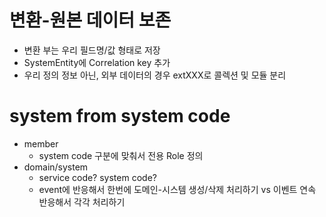 # 변환-원본 데이터 보존
- 변환 부는 우리 필드명/값 형태로 저장
- SystemEntity에 Correlation key 추가
- 우리 정의 정보 아닌, 외부 데이터의 경우 extXXX로 콜렉션 및 모듈 분리

# system from system code
- member
  - system code 구분에 맞춰서 전용 Role 정의
- domain/system
  - service code? system code?
  - event에 반응해서 한번에 도메인-시스템 생성/삭제 처리하기 vs 이벤트 연속 반응해서 각각 처리하기
